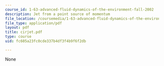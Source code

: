 ```yaml
---
course_id: 1-63-advanced-fluid-dynamics-of-the-environment-fall-2002
description: Jet from a point source of momentum
file_location: /coursemedia/1-63-advanced-fluid-dynamics-of-the-environment-fall-2002/fc605a23fc0cde337b4df3f4b9f6f2db_cirjet.pdf
file_type: application/pdf
layout: pdf
title: cirjet.pdf
type: course
uid: fc605a23fc0cde337b4df3f4b9f6f2db

---
```

None